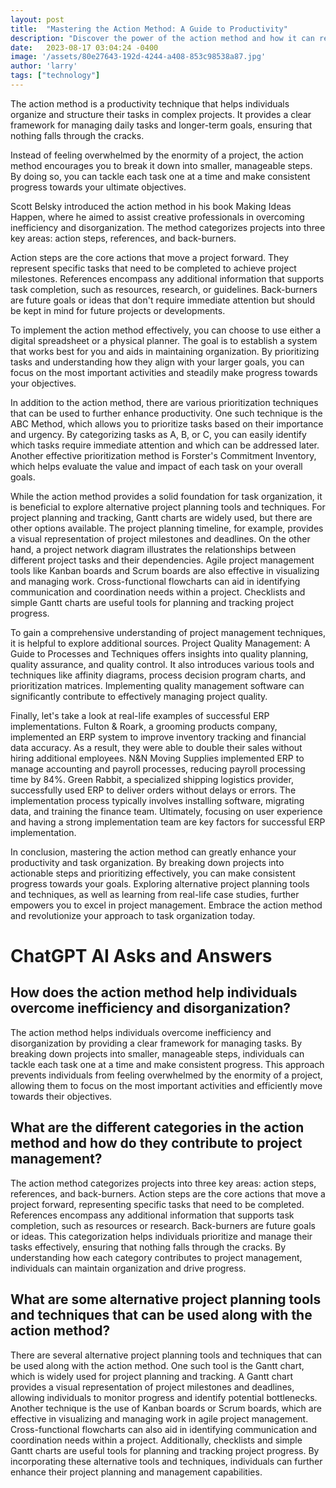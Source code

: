 ```yaml
---
layout: post
title:  "Mastering the Action Method: A Guide to Productivity"
description: "Discover the power of the action method and how it can revolutionize your approach to task organization. Learn how to break down projects into actionable steps, prioritize tasks effectively, and achieve your goals with ease."
date:   2023-08-17 03:04:24 -0400
image: '/assets/80e27643-192d-4244-a408-853c98538a87.jpg'
author: 'larry'
tags: ["technology"]
---
```


The action method is a productivity technique that helps individuals organize and structure their tasks in complex projects. It provides a clear framework for managing daily tasks and longer-term goals, ensuring that nothing falls through the cracks.

Instead of feeling overwhelmed by the enormity of a project, the action method encourages you to break it down into smaller, manageable steps. By doing so, you can tackle each task one at a time and make consistent progress towards your ultimate objectives.

Scott Belsky introduced the action method in his book Making Ideas Happen, where he aimed to assist creative professionals in overcoming inefficiency and disorganization. The method categorizes projects into three key areas: action steps, references, and back-burners.

Action steps are the core actions that move a project forward. They represent specific tasks that need to be completed to achieve project milestones. References encompass any additional information that supports task completion, such as resources, research, or guidelines. Back-burners are future goals or ideas that don't require immediate attention but should be kept in mind for future projects or developments.

To implement the action method effectively, you can choose to use either a digital spreadsheet or a physical planner. The goal is to establish a system that works best for you and aids in maintaining organization. By prioritizing tasks and understanding how they align with your larger goals, you can focus on the most important activities and steadily make progress towards your objectives.

In addition to the action method, there are various prioritization techniques that can be used to further enhance productivity. One such technique is the ABC Method, which allows you to prioritize tasks based on their importance and urgency. By categorizing tasks as A, B, or C, you can easily identify which tasks require immediate attention and which can be addressed later. Another effective prioritization method is Forster's Commitment Inventory, which helps evaluate the value and impact of each task on your overall goals.

While the action method provides a solid foundation for task organization, it is beneficial to explore alternative project planning tools and techniques. For project planning and tracking, Gantt charts are widely used, but there are other options available. The project planning timeline, for example, provides a visual representation of project milestones and deadlines. On the other hand, a project network diagram illustrates the relationships between different project tasks and their dependencies. Agile project management tools like Kanban boards and Scrum boards are also effective in visualizing and managing work. Cross-functional flowcharts can aid in identifying communication and coordination needs within a project. Checklists and simple Gantt charts are useful tools for planning and tracking project progress.

To gain a comprehensive understanding of project management techniques, it is helpful to explore additional sources. Project Quality Management: A Guide to Processes and Techniques offers insights into quality planning, quality assurance, and quality control. It also introduces various tools and techniques like affinity diagrams, process decision program charts, and prioritization matrices. Implementing quality management software can significantly contribute to effectively managing project quality.

Finally, let's take a look at real-life examples of successful ERP implementations. Fulton & Roark, a grooming products company, implemented an ERP system to improve inventory tracking and financial data accuracy. As a result, they were able to double their sales without hiring additional employees. N&N Moving Supplies implemented ERP to manage accounting and payroll processes, reducing payroll processing time by 84%. Green Rabbit, a specialized shipping logistics provider, successfully used ERP to deliver orders without delays or errors. The implementation process typically involves installing software, migrating data, and training the finance team. Ultimately, focusing on user experience and having a strong implementation team are key factors for successful ERP implementation.

In conclusion, mastering the action method can greatly enhance your productivity and task organization. By breaking down projects into actionable steps and prioritizing effectively, you can make consistent progress towards your goals. Exploring alternative project planning tools and techniques, as well as learning from real-life case studies, further empowers you to excel in project management. Embrace the action method and revolutionize your approach to task organization today.


# ChatGPT AI Asks and Answers
## How does the action method help individuals overcome inefficiency and disorganization?
The action method helps individuals overcome inefficiency and disorganization by providing a clear framework for managing tasks. By breaking down projects into smaller, manageable steps, individuals can tackle each task one at a time and make consistent progress. This approach prevents individuals from feeling overwhelmed by the enormity of a project, allowing them to focus on the most important activities and efficiently move towards their objectives.

## What are the different categories in the action method and how do they contribute to project management?
The action method categorizes projects into three key areas: action steps, references, and back-burners. Action steps are the core actions that move a project forward, representing specific tasks that need to be completed. References encompass any additional information that supports task completion, such as resources or research. Back-burners are future goals or ideas. This categorization helps individuals prioritize and manage their tasks effectively, ensuring that nothing falls through the cracks. By understanding how each category contributes to project management, individuals can maintain organization and drive progress.

## What are some alternative project planning tools and techniques that can be used along with the action method?
There are several alternative project planning tools and techniques that can be used along with the action method. One such tool is the Gantt chart, which is widely used for project planning and tracking. A Gantt chart provides a visual representation of project milestones and deadlines, allowing individuals to monitor progress and identify potential bottlenecks. Another technique is the use of Kanban boards or Scrum boards, which are effective in visualizing and managing work in agile project management. Cross-functional flowcharts can also aid in identifying communication and coordination needs within a project. Additionally, checklists and simple Gantt charts are useful tools for planning and tracking project progress. By incorporating these alternative tools and techniques, individuals can further enhance their project planning and management capabilities.

